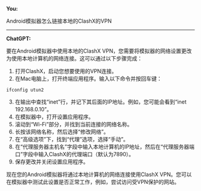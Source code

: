 **You:**

Android模拟器怎么链接本地的ClashX的VPN

* * *

**ChatGPT:**

要在Android模拟器中使用本地的ClashX VPN，您需要将模拟器的网络设置更改为使用本地计算机的网络连接。这可以通过以下步骤完成：

1.  打开ClashX，启动您想要使用的VPN连接。
2.  在Mac电脑上，打开终端应用程序。输入以下命令并按回车键：

```
ifconfig utun2
```

3.  在输出中查找“inet”行，并记下其后面的IP地址。例如，您可能会看到“inet 192.168.0.10”。
4.  在模拟器中，打开设置应用程序。
5.  滚动到“Wi-Fi”部分，并找到当前连接的网络名称。
6.  长按该网络名称，然后选择“修改网络”。
7.  在“高级选项”下，找到“代理”选项，选择“手动”。
8.  在“代理服务器主机名”字段中输入本地计算机的IP地址，然后在“代理服务器端口”字段中输入ClashX的代理端口（默认为7890）。
9.  保存更改并关闭设置应用程序。

现在您的Android模拟器将通过本地计算机的网络连接使用ClashX VPN。您可以在模拟器中测试此设置是否正常工作，例如，尝试访问受VPN保护的网站。